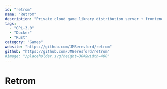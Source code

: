 ```yaml
---
id: "retrom"
name: "Retrom"
description: "Private cloud game library distribution server + frontend/launcher."
tags:
  - "GPL-3.0"
  - "Docker"
  - "Rust"
category: "Games"
website: "https://github.com/JMBeresford/retrom"
github: "https://github.com/JMBeresford/retrom"
#image: "/placeholder.svg?height=300&width=400"
---
```


# Retrom
